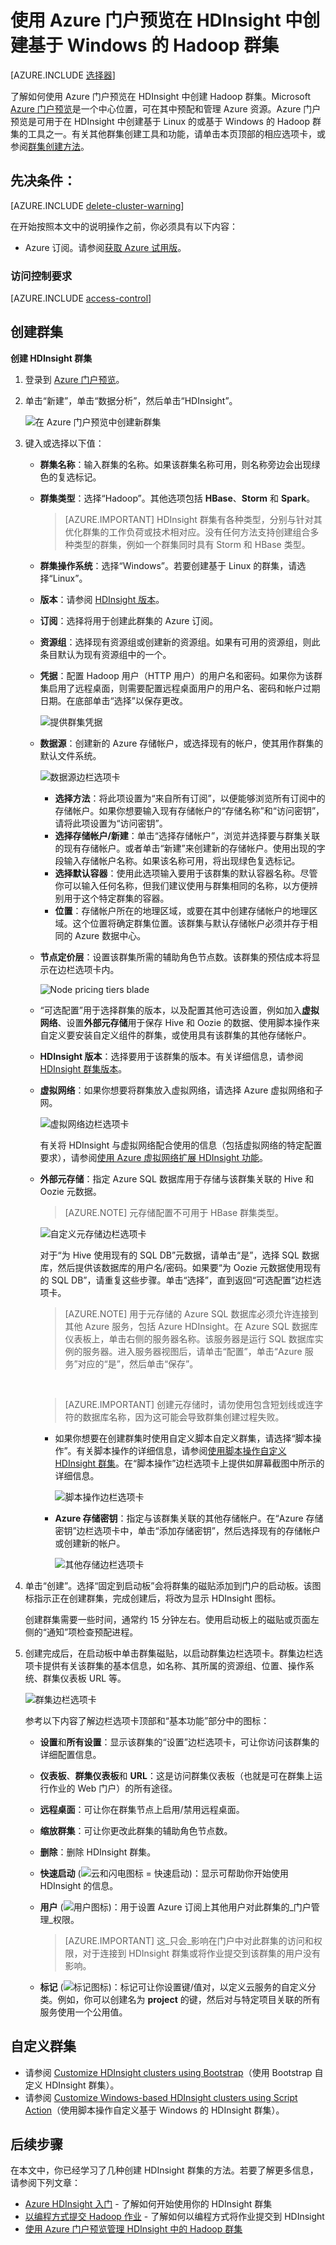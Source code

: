 <properties
    pageTitle="在 HDInsight 中创建 Hadoop 群集 | Azure"
    description="了解如何使用 Azure 门户预览创建 Azure HDInsight 的群集。"
    services="hdinsight"
    documentationcenter=""
    tags="azure-portal"
    author="mumian"
    manager="jhubbard"
    editor="cgronlun" />
<tags
    ms.assetid="c8689ef3-f56f-4708-8a3a-cc00abc54e8d"
    ms.service="hdinsight"
    ms.devlang="na"
    ms.topic="article"
    ms.tgt_pltfrm="na"
    ms.workload="big-data"
    ms.date="09/02/2016"
    wacn.date="02/06/2017"
    ms.author="jgao" />

# 使用 Azure 门户预览在 HDInsight 中创建基于 Windows 的 Hadoop 群集
[AZURE.INCLUDE [选择器](../../includes/hdinsight-selector-create-clusters.md)]

了解如何使用 Azure 门户预览在 HDInsight 中创建 Hadoop 群集。Microsoft [Azure 门户预览](/documentation/articles/azure-portal-overview/)是一个中心位置，可在其中预配和管理 Azure 资源。Azure 门户预览是可用于在 HDInsight 中创建基于 Linux 的或基于 Windows 的 Hadoop 群集的工具之一。有关其他群集创建工具和功能，请单击本页顶部的相应选项卡，或参阅[群集创建方法](/documentation/articles/hdinsight-provision-clusters/#cluster-creation-methods)。

## 先决条件：
[AZURE.INCLUDE [delete-cluster-warning](../../includes/hdinsight-delete-cluster-warning.md)]

在开始按照本文中的说明操作之前，你必须具有以下内容：

* Azure 订阅。请参阅[获取 Azure 试用版](/pricing/1rmb-trial/)。

### 访问控制要求
[AZURE.INCLUDE [access-control](../../includes/hdinsight-access-control-requirements.md)]

## 创建群集
**创建 HDInsight 群集**

1. 登录到 [Azure 门户预览](https://portal.azure.cn)。
2. 单击“新建”，单击“数据分析”，然后单击“HDInsight”。
   
    ![在 Azure 门户预览中创建新群集](./media/hdinsight-provision-clusters/HDI.CreateCluster.1.png "在 Azure 门户预览中创建新群集")  

3. 键入或选择以下值：
   
    * **群集名称**：输入群集的名称。如果该群集名称可用，则名称旁边会出现绿色的复选标记。
    * **群集类型**：选择“Hadoop”。其他选项包括 **HBase**、**Storm** 和 **Spark**。
     
        > [AZURE.IMPORTANT]
        HDInsight 群集有各种类型，分别与针对其优化群集的工作负荷或技术相对应。没有任何方法支持创建组合多种类型的群集，例如一个群集同时具有 Storm 和 HBase 类型。
        > 
        > 
    * **群集操作系统**：选择“Windows”。若要创建基于 Linux 的群集，请选择“Linux”。
    * **版本**：请参阅 [HDInsight 版本](/documentation/articles/hdinsight-component-versioning/)。
    * **订阅**：选择将用于创建此群集的 Azure 订阅。
    * **资源组**：选择现有资源组或创建新的资源组。如果有可用的资源组，则此条目默认为现有资源组中的一个。
    * **凭据**：配置 Hadoop 用户（HTTP 用户）的用户名和密码。如果你为该群集启用了远程桌面，则需要配置远程桌面用户的用户名、密码和帐户过期日期。在底部单击“选择”以保存更改。
     
        ![提供群集凭据](./media/hdinsight-provision-clusters/HDI.CreateCluster.3.png "提供群集凭据")  

    * **数据源**：创建新的 Azure 存储帐户，或选择现有的帐户，使其用作群集的默认文件系统。
     
        ![数据源边栏选项卡](./media/hdinsight-provision-clusters/HDI.CreateCluster.4.png "提供数据源配置")  

     
        * **选择方法**：将此项设置为“来自所有订阅”，以便能够浏览所有订阅中的存储帐户。如果你想要输入现有存储帐户的“存储名称”和“访问密钥”，请将此项设置为“访问密钥”。
        * **选择存储帐户/新建**：单击“选择存储帐户”，浏览并选择要与群集关联的现有存储帐户。或者单击“新建”来创建新的存储帐户。使用出现的字段输入存储帐户名称。如果该名称可用，将出现绿色复选标记。
        * **选择默认容器**：使用此选项输入要用于该群集的默认容器名称。尽管你可以输入任何名称，但我们建议使用与群集相同的名称，以方便辨别用于这个特定群集的容器。
        * **位置**：存储帐户所在的地理区域，或要在其中创建存储帐户的地理区域。这个位置将确定群集位置。该群集与默认存储帐户必须并存于相同的 Azure 数据中心。
    * **节点定价层**：设置该群集所需的辅助角色节点数。该群集的预估成本将显示在边栏选项卡内。

        ![Node pricing tiers blade](./media/hdinsight-provision-clusters/HDI.CreateCluster.5.png "Specify number of cluster nodes")


    * “可选配置”用于选择群集的版本，以及配置其他可选设置，例如加入**虚拟网络**、设置**外部元存储**用于保存 Hive 和 Oozie 的数据、使用脚本操作来自定义要安装自定义组件的群集，或使用具有该群集的其他存储帐户。

    * **HDInsight 版本**：选择要用于该群集的版本。有关详细信息，请参阅 [HDInsight 群集版本](/documentation/articles/hdinsight-component-versioning/)。
    * **虚拟网络**：如果你想要将群集放入虚拟网络，请选择 Azure 虚拟网络和子网。

        ![虚拟网络边栏选项卡](./media/hdinsight-provision-clusters/HDI.CreateCluster.6.png "指定虚拟网络详细信息")  


        有关将 HDInsight 与虚拟网络配合使用的信息（包括虚拟网络的特定配置要求），请参阅[使用 Azure 虚拟网络扩展 HDInsight 功能](/documentation/articles/hdinsight-extend-hadoop-virtual-network/)。



    * **外部元存储**：指定 Azure SQL 数据库用于存储与该群集关联的 Hive 和 Oozie 元数据。

        > [AZURE.NOTE] 元存储配置不可用于 HBase 群集类型。

        ![自定义元存储边栏选项卡](./media/hdinsight-provision-clusters/HDI.CreateCluster.7.png "指定外部元存储")

        对于“为 Hive 使用现有的 SQL DB”元数据，请单击“是”，选择 SQL 数据库，然后提供该数据库的用户名/密码。如果要“为 Oozie 元数据使用现有的 SQL DB”，请重复这些步骤。单击“选择”，直到返回“可选配置”边栏选项卡。

        >[AZURE.NOTE] 用于元存储的 Azure SQL 数据库必须允许连接到其他 Azure 服务，包括 Azure HDInsight。在 Azure SQL 数据库仪表板上，单击右侧的服务器名称。该服务器是运行 SQL 数据库实例的服务器。进入服务器视图后，请单击“配置”，单击“Azure 服务”对应的“是”，然后单击“保存”。

        &nbsp;

        > [AZURE.IMPORTANT] 创建元存储时，请勿使用包含短划线或连字符的数据库名称，因为这可能会导致群集创建过程失败。

        * 如果你想要在创建群集时使用自定义脚本自定义群集，请选择“脚本操作”。有关脚本操作的详细信息，请参阅[使用脚本操作自定义 HDInsight 群集](/documentation/articles/hdinsight-hadoop-customize-cluster/)。在“脚本操作”边栏选项卡上提供如屏幕截图中所示的详细信息。


            ![脚本操作边栏选项卡](./media/hdinsight-provision-clusters/HDI.CreateCluster.8.png "指定脚本操作")  



        * **Azure 存储密钥**：指定与该群集关联的其他存储帐户。在“Azure 存储密钥”边栏选项卡中，单击“添加存储密钥”，然后选择现有的存储帐户或创建新的帐户。


            ![其他存储边栏选项卡](./media/hdinsight-provision-clusters/HDI.CreateCluster.9.png "指定其他存储帐户")  



1. 单击“创建”。选择“固定到启动板”会将群集的磁贴添加到门户的启动板。该图标指示正在创建群集，完成创建后，将改为显示 HDInsight 图标。
   
    创建群集需要一些时间，通常约 15 分钟左右。使用启动板上的磁贴或页面左侧的“通知”项检查预配进程。
2. 创建完成后，在启动板中单击群集磁贴，以启动群集边栏选项卡。群集边栏选项卡提供有关该群集的基本信息，如名称、其所属的资源组、位置、操作系统、群集仪表板 URL 等。

    ![群集边栏选项卡](./media/hdinsight-provision-clusters/HDI.Cluster.Blade.png "群集属性")


    参考以下内容了解边栏选项卡顶部和“基本功能”部分中的图标：


    * **设置**和**所有设置**：显示该群集的“设置”边栏选项卡，可让你访问该群集的详细配置信息。
    * **仪表板**、**群集仪表板**和 **URL**：这是访问群集仪表板（也就是可在群集上运行作业的 Web 门户）的所有途径。
    * **远程桌面**：可让你在群集节点上启用/禁用远程桌面。
    * **缩放群集**：可让你更改此群集的辅助角色节点数。
    * **删除**：删除 HDInsight 群集。
    * **快速启动** \(![云和闪电图标 = 快速启动](./media/hdinsight-provision-clusters/quickstart.png)\)：显示可帮助你开始使用 HDInsight 的信息。
    * **用户** \(![用户图标](./media/hdinsight-provision-clusters/users.png)\)：用于设置 Azure 订阅上其他用户对此群集的_门户管理_权限。


        > [AZURE.IMPORTANT] 这_只会_影响在门户中对此群集的访问和权限，对于连接到 HDInsight 群集或将作业提交到该群集的用户没有影响。

    * **标记** \(![标记图标](./media/hdinsight-provision-clusters/tags.png)\)：标记可让你设置键/值对，以定义云服务的自定义分类。例如，你可以创建名为 __project__ 的键，然后对与特定项目关联的所有服务使用一个公用值。

## 自定义群集
* 请参阅 [Customize HDInsight clusters using Bootstrap](/documentation/articles/hdinsight-hadoop-customize-cluster-bootstrap/)（使用 Bootstrap 自定义 HDInsight 群集）。
* 请参阅 [Customize Windows-based HDInsight clusters using Script Action](/documentation/articles/hdinsight-hadoop-customize-cluster/)（使用脚本操作自定义基于 Windows 的 HDInsight 群集）。

## 后续步骤
在本文中，你已经学习了几种创建 HDInsight 群集的方法。若要了解更多信息，请参阅下列文章：

* [Azure HDInsight 入门](/documentation/articles/hdinsight-hadoop-tutorial-get-started-windows/) - 了解如何开始使用你的 HDInsight 群集
* [以编程方式提交 Hadoop 作业](/documentation/articles/hdinsight-submit-hadoop-jobs-programmatically/) - 了解如何以编程方式将作业提交到 HDInsight
* [使用 Azure 门户预览管理 HDInsight 中的 Hadoop 群集](/documentation/articles/hdinsight-administer-use-management-portal/)



<!---HONumber=Mooncake_1205_2016-->